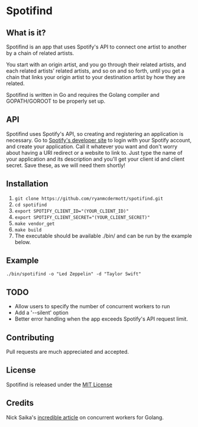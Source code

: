 # Spotifind


## What is it?
Spotifind is an app that uses Spotify's API to connect one artist to another by a chain of related artists.

You start with an origin artist, and you go through their related artists, and each related artists’ related artists, and so on and so forth, until you get a chain that links your origin artist to your destination artist by how they are related.

Spotifind is written in Go and requires the Golang compiler and GOPATH/GOROOT to be properly set up.


## API
Spotifind uses Spotify's API, so creating and registering an application is necessary. Go to [Spotify's developer site](https://developer.spotify.com/my-applications) to login with your Spotify account, and create your application. Call it whatever you want and don't worry about having a URI redirect or a website to link to. Just type the name of your application and its description and you'll get your client id and client secret. Save these, as we will need them shortly!


## Installation
1. `git clone https://github.com/ryanmcdermott/spotifind.git`
2. `cd spotifind`
3. `export SPOTIFY_CLIENT_ID="(YOUR_CLIENT_ID)"`
4. `export SPOTIFY_CLIENT_SECRET="(YOUR_CLIENT_SECRET)"`
5. `make vendor_get`
6. `make build`
7. The executable should be available ./bin/ and can be run by the example below.


## Example
`./bin/spotifind -o "Led Zeppelin" -d "Taylor Swift"`


## TODO
* Allow users to specify the number of concurrent workers to run
* Add a '--silent' option 
* Better error handling when the app exceeds Spotify's API request limit.


## Contributing
Pull requests are much appreciated and accepted.


## License
Spotifind is released under the [MIT License](http://www.opensource.org/licenses/MIT)


## Credits
Nick Saika's [incredible article](http://nesv.github.io/golang/2014/02/25/worker-queues-in-go.html) on concurrent workers for Golang.

